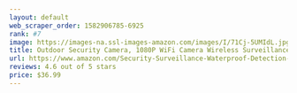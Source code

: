 ```yaml
---
layout: default 
﻿web_scraper_order: 1582906785-6925
rank: #7
image: https://images-na.ssl-images-amazon.com/images/I/71Cj-5UMIdL.jpg
title: Outdoor Security Camera, 1080P WiFi Camera Wireless Surveillance Cameras, IP Camera with…
url: https://www.amazon.com/Security-Surveillance-Waterproof-Detection-Deterrent/dp/B07Z3BZF35/ref=zg_mw_photo_7?_encoding=UTF8&psc=1&refRID=C6DA0XF7JAQBJB1KF3C0
reviews: 4.6 out of 5 stars
price: $36.99 
---
```

